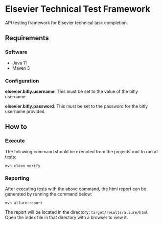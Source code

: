 # Elsevier Technical Test Framework

API testing framework for Elsevier technical task completion.

## Requirements

### Software
* Java 11
* Maven 3

### Configuration

**elsevier.bitly.username**: This must be set to the value of the bitly username.

**elsevier.bitly.password**: This must be set to the password for the bitly username provided.

## How to
### Execute
The following command should be executed from the projects root to run all tests:

`mvn clean verify`
### Reporting
After executing tests with the above command, the html report can be generated by running the command below:

`mvn allure:report`

The report will be located in the directory: `target/results/allure/html`
Open the index file in that directory with a browser to view it.